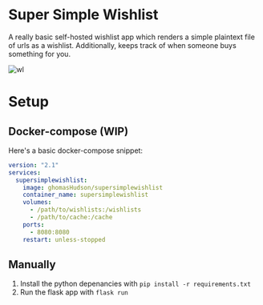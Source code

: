 # Super Simple Wishlist
A really basic self-hosted wishlist app which renders a simple plaintext file of urls as a wishlist. Additionally, keeps track of when someone buys something for you.

![wl](https://user-images.githubusercontent.com/13795113/173165446-e1487d46-0003-40fd-98d9-19df9ac3683f.png)

# Setup
## Docker-compose (WIP)
Here's a basic docker-compose snippet:
```yaml
version: "2.1"
services:
  supersimplewishlist:
    image: ghomasHudson/supersimplewishlist
    container_name: supersimplewishlist
    volumes:
      - /path/to/wishlists:/wishlists
      - /path/to/cache:/cache
    ports:
      - 8080:8080
    restart: unless-stopped
```

## Manually
1. Install the python depenancies with `pip install -r requirements.txt`
2. Run the flask app with `flask run`


